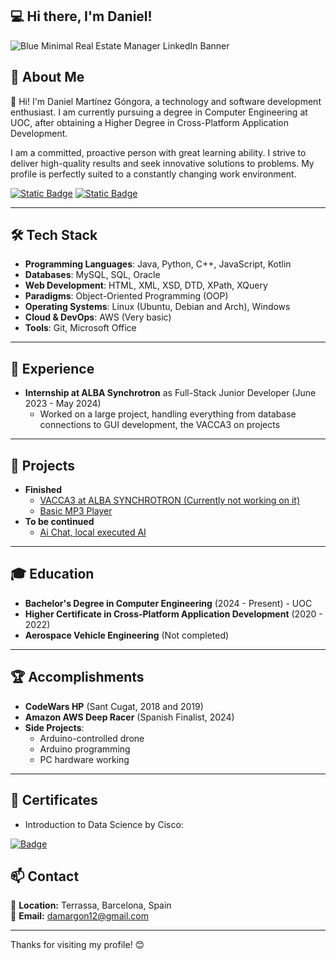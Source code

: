 
## 💻 Hi there, I'm Daniel!
![Blue Minimal Real Estate Manager LinkedIn Banner](https://github.com/user-attachments/assets/f4e5d2ac-938d-4ea0-80e1-a0d70301992b)

## 🚀 About Me
👋 Hi! I'm Daniel Martínez Góngora, a technology and software development enthusiast. I am currently pursuing a degree in Computer Engineering at UOC, after obtaining a Higher Degree in Cross-Platform Application Development.

I am a committed, proactive person with great learning ability. I strive to deliver high-quality results and seek innovative solutions to problems. My profile is perfectly suited to a constantly changing work environment.

[![Static Badge](https://img.shields.io/badge/LinkedIn-blue)](https://www.linkedin.com/in/daniel-martínez-3b915920b/) [![Static Badge](https://img.shields.io/badge/Instragram-I'm_just_a_biker-purple)](https://www.instagram.com/daneil3112?igsh=dDBsNjA0Y3JjZnQ=)

---

## 🛠️ Tech Stack
- **Programming Languages**: Java, Python, C++, JavaScript, Kotlin
- **Databases**: MySQL, SQL, Oracle
- **Web Development**: HTML, XML, XSD, DTD, XPath, XQuery
- **Paradigms**: Object-Oriented Programming (OOP)
- **Operating Systems**: Linux (Ubuntu, Debian and Arch), Windows
- **Cloud & DevOps**: AWS (Very basic)
- **Tools**: Git, Microsoft Office

---

## 💼 Experience
- **Internship at ALBA Synchrotron** as Full-Stack Junior Developer (June 2023 - May 2024)
  - Worked on a large project, handling everything from database connections to GUI development, the VACCA3 on projects

---

## 📂 Projects
- **Finished**
  - [VACCA3 at ALBA SYNCHROTRON (Currently not working on it)](https://gitlab.com/alba-synchrotron/controls-section/taurus_vacca_svg.git)
  - [Basic MP3 Player](https://github.com/Daneil7353/DMP3.git)
- **To be continued**
  - [Ai Chat, local executed AI](https://github.com/Daneil7353/chat_ia.git)

---

## 🎓 Education
- **Bachelor's Degree in Computer Engineering** (2024 - Present) - UOC
- **Higher Certificate in Cross-Platform Application Development** (2020 - 2022)
- **Aerospace Vehicle Engineering** (Not completed)

---

## 🏆 Accomplishments
- **CodeWars HP** (Sant Cugat, 2018 and 2019)
- **Amazon AWS Deep Racer** (Spanish Finalist, 2024)
- **Side Projects**:
  - Arduino-controlled drone
  - Arduino programming
  - PC hardware working

---

## 📜 ​Certificates
- Introduction to Data Science by Cisco:

[![Badge](https://github.com/user-attachments/assets/7ba16ed6-6774-4fbc-b75c-005bfc26c729)](https://www.credly.com/badges/73fece5a-098c-411d-a492-327ec8bd4fef/public_url)

## 📫 Contact
📍 **Location:** Terrassa, Barcelona, Spain  
📧 **Email:** damargon12@gmail.com  

---

Thanks for visiting my profile! 😊

